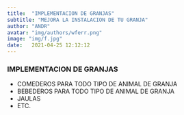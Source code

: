 ```yaml
---
title:  "IMPLEMENTACION DE GRANJAS"
subtitle: "MEJORA LA INSTALACION DE TU GRANJA"
author: "ANDR"
avatar: "img/authors/wferr.png"
image: "img/f.jpg"
date:   2021-04-25 12:12:12
---
```


### IMPLEMENTACION DE GRANJAS
- COMEDEROS PARA TODO TIPO DE ANIMAL DE GRANJA
- BEBEDEROS PARA TODO TIPO DE ANIMAL DE GRANJA
- JAULAS 
- ETC.